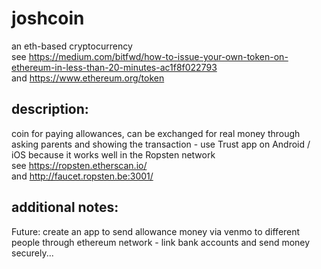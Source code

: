 # joshcoin
an eth-based cryptocurrency  
see https://medium.com/bitfwd/how-to-issue-your-own-token-on-ethereum-in-less-than-20-minutes-ac1f8f022793  
and https://www.ethereum.org/token  

## description:
coin for paying allowances, can be exchanged for real money through asking parents and showing the transaction - use Trust app on Android / iOS because it works well in the Ropsten network  
see https://ropsten.etherscan.io/  
and http://faucet.ropsten.be:3001/  

## additional notes:
Future: create an app to send allowance money via venmo to different people through ethereum network - link bank accounts and send money securely...